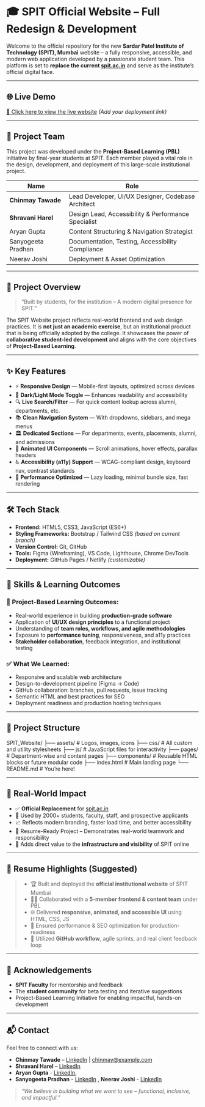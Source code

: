 # 🎓 SPIT Official Website – Full Redesign & Development

Welcome to the official repository for the new **Sardar Patel Institute of Technology (SPIT), Mumbai** website – a fully responsive, accessible, and modern web application developed by a passionate student team. This platform is set to **replace the current [spit.ac.in](https://www.spit.ac.in)** and serve as the institute’s official digital face.

---

## 🌐 Live Demo

[🔗 Click here to view the live website](https://spit-website.vercel.app/) *(Add your deployment link)*

---

## 👥 Project Team

This project was developed under the **Project-Based Learning (PBL)** initiative by final-year students at SPIT. Each member played a vital role in the design, development, and deployment of this large-scale institutional project.

| Name               | Role                                                                 |
|--------------------|----------------------------------------------------------------------|
| **Chinmay Tawade** | Lead Developer, UI/UX Designer, Codebase Architect                  |
| **Shravani Harel** | Design Lead, Accessibility & Performance Specialist                 |
| Aryan Gupta        | Content Structuring & Navigation Strategist                         |
| Sanyogeeta Pradhan | Documentation, Testing, Accessibility Compliance                    |
| Neerav Joshi       | Deployment & Asset Optimization                                     |

---

## 🎯 Project Overview

> “Built by students, for the institution – A modern digital presence for SPIT.”

The SPIT Website project reflects real-world frontend and web design practices. It is **not just an academic exercise**, but an institutional product that is being officially adopted by the college. It showcases the power of **collaborative student-led development** and aligns with the core objectives of **Project-Based Learning**.

---

## ✨ Key Features

- ⚡ **Responsive Design** — Mobile-first layouts, optimized across devices
- 🌙 **Dark/Light Mode Toggle** — Enhances readability and accessibility
- 🔍 **Live Search/Filter** — For quick content lookup across alumni, departments, etc.
- 📚 **Clean Navigation System** — With dropdowns, sidebars, and mega menus
- 🏛️ **Dedicated Sections** — For departments, events, placements, alumni, and admissions
- 🎨 **Animated UI Components** — Scroll animations, hover effects, parallax headers
- ♿ **Accessibility (a11y) Support** — WCAG-compliant design, keyboard nav, contrast standards
- 🚀 **Performance Optimized** — Lazy loading, minimal bundle size, fast rendering

---

## 🛠️ Tech Stack

- **Frontend:** HTML5, CSS3, JavaScript (ES6+)
- **Styling Frameworks:** Bootstrap / Tailwind CSS *(based on current branch)*
- **Version Control:** Git, GitHub
- **Tools:** Figma (Wireframing), VS Code, Lighthouse, Chrome DevTools
- **Deployment:** GitHub Pages / Netlify *(customizable)*

---

## 🧠 Skills & Learning Outcomes

### 🌟 Project-Based Learning Outcomes:
- Real-world experience in building **production-grade software**
- Application of **UI/UX design principles** to a functional project
- Understanding of **team roles, workflows, and agile methodologies**
- Exposure to **performance tuning**, responsiveness, and a11y practices
- **Stakeholder collaboration**, feedback integration, and institutional testing

### ✅ What We Learned:
- Responsive and scalable web architecture  
- Design-to-development pipeline (Figma → Code)  
- GitHub collaboration: branches, pull requests, issue tracking  
- Semantic HTML and best practices for SEO  
- Deployment readiness and production hosting techniques  

---

## 📁 Project Structure

SPIT_Website/
├── assets/ # Logos, images, icons
├── css/ # All custom and utility stylesheets
├── js/ # JavaScript files for interactivity
├── pages/ # Department-wise and content pages
├── components/ # Reusable HTML blocks or future modular code
├── index.html # Main landing page
└── README.md # You’re here!


---

## 🧾 Real-World Impact

- ✅ **Official Replacement** for [spit.ac.in](https://www.spit.ac.in)  
- 👥 Used by 2000+ students, faculty, staff, and prospective applicants  
- 📈 Reflects modern branding, faster load time, and better accessibility  
- 💼 Resume-Ready Project – Demonstrates real-world teamwork and responsibility  
- 🏫 Adds direct value to the **infrastructure and visibility** of SPIT online

---

## 📢 Resume Highlights (Suggested)

> - 🏆 Built and deployed the **official institutional website** of SPIT Mumbai  
> - 👨‍💻 Collaborated with a **5-member frontend & content team** under PBL  
> - 🌐 Delivered **responsive, animated, and accessible UI** using HTML, CSS, JS  
> - 🚀 Ensured performance & SEO optimization for production-readiness  
> - 🔧 Utilized **GitHub workflow**, agile sprints, and real client feedback loop

---

## 🙌 Acknowledgements

- **SPIT Faculty** for mentorship and feedback  
- The **student community** for beta testing and iterative suggestions  
- Project-Based Learning Initiative for enabling impactful, hands-on development

---

## 📬 Contact

Feel free to connect with us:

- **Chinmay Tawade** – [LinkedIn](https://www.linkedin.com/in/chinmay-tawade-915133340/) | chinmay@example.com  
- **Shravani Harel** – [LinkedIn](https://www.linkedin.com/in/sharavani-harel-a6b389340/)  
- **Aryan Gupta** - [LinkedIn](),
- **Sanyogeeta Pradhan** - [LinkedIn](https://www.linkedin.com/in/sanyogeeta-pradhan-merce6666/)
, **Neerav Joshi** - [LinkedIn](https://www.linkedin.com/in/neerav-joshi-388a5432b/)

> _“We believe in building what we want to see – functional, inclusive, and impactful.”_


